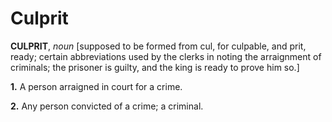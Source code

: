 # Culprit

**CULPRIT**, _noun_ \[supposed to be formed from cul, for culpable, and prit, ready; certain abbreviations used by the clerks in noting the arraignment of criminals; the prisoner is guilty, and the king is ready to prove him so.\]

**1.** A person arraigned in court for a crime.

**2.** Any person convicted of a crime; a criminal.